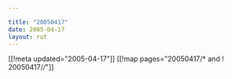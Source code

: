 ```yaml
---

title: "20050417"
date: 2005-04-17
layout: rut
---
```


[[!meta updated="2005-04-17"]]
[[!map pages="20050417/* and ! 20050417/*/*"]]
